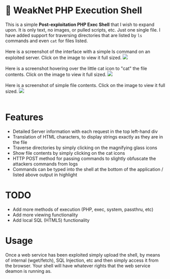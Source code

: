 # &#128026; WeakNet PHP Execution Shell
This is a simple <b>Post-exploitation PHP Exec Shell</b> that I wish to expand upon. It is only text, no images, or pulled scripts, etc. Just one single file. I have added support for traversing directories that are listed by <code>ls</code> commands and even <code>cat</code> for files listed.<br />
<br />
Here is a screenshot of the interface with a simple ls command on an exploited server. Click on the image to view it full sized.
<img src="https://weaknetlabs.com/images/wpes_0.PNG"/><br /><br />
Here is a screenshot hovering over the little cat icon to "cat" the file contents. Click on the image to view it full sized.
<img src="https://weaknetlabs.com/images/wpes_1.png"/><br /><br />
Here is a screenshot of simple file contents. Click on the image to view it full sized.
<img src="https://weaknetlabs.com/images/wpes_2.PNG"/><br /><br />

# Features

<ul>
  <li>Detailed Server information with each request in the top left-hand div</li>
  <li>Translation of HTML characters, to display strings exactly as they are in the file</li>
  <li>Traverse directories by simply clicking on the magnifying glass icons</li>
  <li>Show file contents by simply clicking on the cat icons</li>
  <li>HTTP POST method for passing commands to slightly obfuscate the attackers commands from logs</li>
  <li>Commands can be typed into the shell at the bottom of the application / listed above output in highlight</li>
</ul>

# TODO
<ul>
  <li>Add more methods of execution (PHP, exec, system, passthru, etc)</li>
  <li>Add more viewing functionality</li>
  <li>Add local SQL (HTML5) functionality</li>
</ul>

# Usage
Once a web service has been exploited simply upload the shell, by means of internal (wget/fetch), SQL Injection, etc and then simply access it from the browser. Your shell will have whatever rights that the web service deamon is running as.
